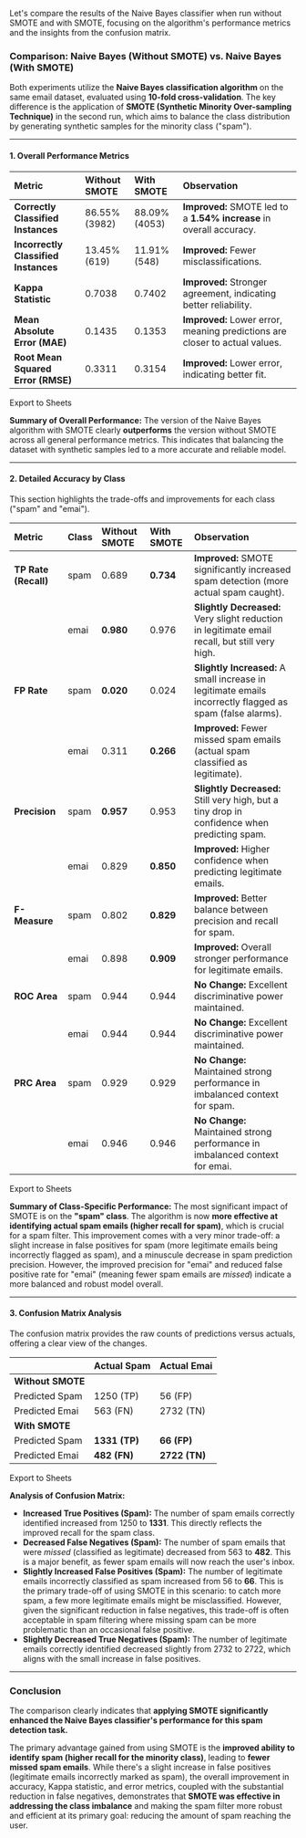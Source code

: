 Let's compare the results of the Naive Bayes classifier when run without SMOTE and with SMOTE, focusing on the algorithm's performance metrics and the insights from the confusion matrix.

### **Comparison: Naive Bayes (Without SMOTE) vs. Naive Bayes (With SMOTE)**

Both experiments utilize the **Naive Bayes classification algorithm** on the same email dataset, evaluated using **10-fold cross-validation**. The key difference is the application of **SMOTE (Synthetic Minority Over-sampling Technique)** in the second run, which aims to balance the class distribution by generating synthetic samples for the minority class ("spam").

---

#### **1. Overall Performance Metrics**

| Metric                               | Without SMOTE | With SMOTE    | Observation                                                                 |
| :----------------------------------- | :------------ | :------------ | :-------------------------------------------------------------------------- |
| **Correctly Classified Instances**   | 86.55% (3982) | 88.09% (4053) | **Improved:** SMOTE led to a **1.54% increase** in overall accuracy.        |
| **Incorrectly Classified Instances** | 13.45% (619)  | 11.91% (548)  | **Improved:** Fewer misclassifications.                                     |
| **Kappa Statistic**                  | 0.7038        | 0.7402        | **Improved:** Stronger agreement, indicating better reliability.            |
| **Mean Absolute Error (MAE)**        | 0.1435        | 0.1353        | **Improved:** Lower error, meaning predictions are closer to actual values. |
| **Root Mean Squared Error (RMSE)**   | 0.3311        | 0.3154        | **Improved:** Lower error, indicating better fit.                           |

Export to Sheets

**Summary of Overall Performance:** The version of the Naive Bayes algorithm with SMOTE clearly **outperforms** the version without SMOTE across all general performance metrics. This indicates that balancing the dataset with synthetic samples led to a more accurate and reliable model.

---

#### **2. Detailed Accuracy by Class**

This section highlights the trade-offs and improvements for each class ("spam" and "emai").

|Metric|Class|Without SMOTE|With SMOTE|Observation|
|:--|:--|:--|:--|:--|
|**TP Rate (Recall)**|spam|0.689|**0.734**|**Improved:** SMOTE significantly increased spam detection (more actual spam caught).|
||emai|**0.980**|0.976|**Slightly Decreased:** Very slight reduction in legitimate email recall, but still very high.|
|**FP Rate**|spam|**0.020**|0.024|**Slightly Increased:** A small increase in legitimate emails incorrectly flagged as spam (false alarms).|
||emai|0.311|**0.266**|**Improved:** Fewer missed spam emails (actual spam classified as legitimate).|
|**Precision**|spam|**0.957**|0.953|**Slightly Decreased:** Still very high, but a tiny drop in confidence when predicting spam.|
||emai|0.829|**0.850**|**Improved:** Higher confidence when predicting legitimate emails.|
|**F-Measure**|spam|0.802|**0.829**|**Improved:** Better balance between precision and recall for spam.|
||emai|0.898|**0.909**|**Improved:** Overall stronger performance for legitimate emails.|
|**ROC Area**|spam|0.944|0.944|**No Change:** Excellent discriminative power maintained.|
||emai|0.944|0.944|**No Change:** Excellent discriminative power maintained.|
|**PRC Area**|spam|0.929|0.929|**No Change:** Maintained strong performance in imbalanced context for spam.|
||emai|0.946|0.946|**No Change:** Maintained strong performance in imbalanced context for emai.|

Export to Sheets

**Summary of Class-Specific Performance:** The most significant impact of SMOTE is on the **"spam" class**. The algorithm is now **more effective at identifying actual spam emails (higher recall for spam)**, which is crucial for a spam filter. This improvement comes with a very minor trade-off: a slight increase in false positives for spam (more legitimate emails being incorrectly flagged as spam), and a minuscule decrease in spam prediction precision. However, the improved precision for "emai" and reduced false positive rate for "emai" (meaning fewer spam emails are _missed_) indicate a more balanced and robust model overall.

---

#### **3. Confusion Matrix Analysis**

The confusion matrix provides the raw counts of predictions versus actuals, offering a clear view of the changes.

||**Actual Spam**|**Actual Emai**|
|:--|:--|:--|
|**Without SMOTE**|||
|Predicted Spam|1250 (TP)|56 (FP)|
|Predicted Emai|563 (FN)|2732 (TN)|
|**With SMOTE**|||
|Predicted Spam|**1331 (TP)**|**66 (FP)**|
|Predicted Emai|**482 (FN)**|**2722 (TN)**|

Export to Sheets

**Analysis of Confusion Matrix:**

- **Increased True Positives (Spam):** The number of spam emails correctly identified increased from 1250 to **1331**. This directly reflects the improved recall for the spam class.
- **Decreased False Negatives (Spam):** The number of spam emails that were _missed_ (classified as legitimate) decreased from 563 to **482**. This is a major benefit, as fewer spam emails will now reach the user's inbox.
- **Slightly Increased False Positives (Spam):** The number of legitimate emails incorrectly classified as spam increased from 56 to **66**. This is the primary trade-off of using SMOTE in this scenario: to catch more spam, a few more legitimate emails might be misclassified. However, given the significant reduction in false negatives, this trade-off is often acceptable in spam filtering where missing spam can be more problematic than an occasional false positive.
- **Slightly Decreased True Negatives (Spam):** The number of legitimate emails correctly identified decreased slightly from 2732 to 2722, which aligns with the small increase in false positives.

---

### **Conclusion**

The comparison clearly indicates that **applying SMOTE significantly enhanced the Naive Bayes classifier's performance for this spam detection task.**

The primary advantage gained from using SMOTE is the **improved ability to identify spam (higher recall for the minority class)**, leading to **fewer missed spam emails**. While there's a slight increase in false positives (legitimate emails incorrectly marked as spam), the overall improvement in accuracy, Kappa statistic, and error metrics, coupled with the substantial reduction in false negatives, demonstrates that **SMOTE was effective in addressing the class imbalance** and making the spam filter more robust and efficient at its primary goal: reducing the amount of spam reaching the user.